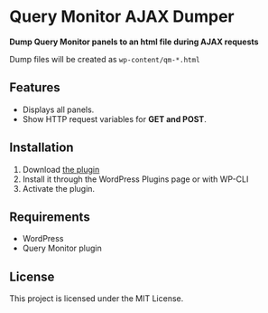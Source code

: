 # Query Monitor AJAX Dumper

**Dump Query Monitor panels to an html file during AJAX requests**

Dump files will be created as `wp-content/qm-*.html`

## Features

- Displays all panels.
- Show HTTP request variables for **GET and POST**.

## Installation

1. Download [the plugin](https://github.com/szepeviktor/qm-ajax/archive/refs/heads/master.zip)
2. Install it through the WordPress Plugins page or with WP-CLI
3. Activate the plugin.

## Requirements

- WordPress
- Query Monitor plugin

## License

This project is licensed under the MIT License.
